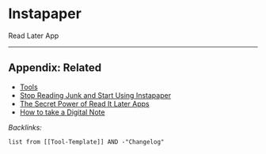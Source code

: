# Instapaper

Read Later App

---

## Appendix: Related

* [Tools](../Tools.md)
* [Stop Reading Junk and Start Using Instapaper](../../../0-Slipbox/Stop%20Reading%20Junk%20and%20Start%20Using%20Instapaper.md)
* [The Secret Power of Read It Later Apps](../../../0-Slipbox/The%20Secret%20Power%20of%20Read%20It%20Later%20Apps.md)
* [How to take a Digital Note](../../../0-Slipbox/How%20to%20take%20a%20Digital%20Note.md)

*Backlinks:*

````dataview
list from [[Tool-Template]] AND -"Changelog"
````
